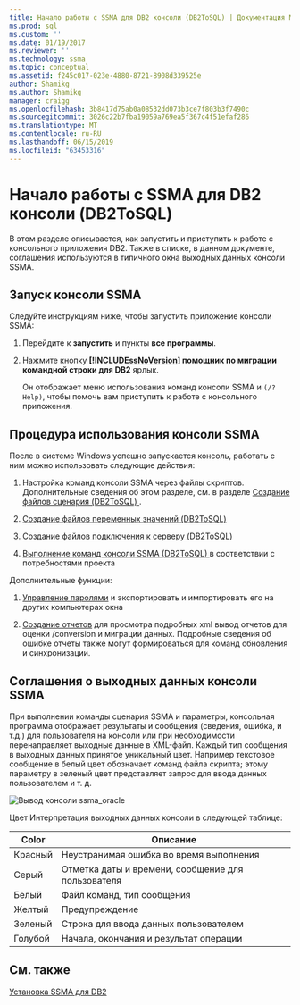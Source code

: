 ```yaml
---
title: Начало работы с SSMA для DB2 консоли (DB2ToSQL) | Документация Майкрософт
ms.prod: sql
ms.custom: ''
ms.date: 01/19/2017
ms.reviewer: ''
ms.technology: ssma
ms.topic: conceptual
ms.assetid: f245c017-023e-4880-8721-8908d339525e
author: Shamikg
ms.author: Shamikg
manager: craigg
ms.openlocfilehash: 3b8417d75ab0a08532dd073b3ce7f803b3f7490c
ms.sourcegitcommit: 3026c22b7fba19059a769ea5f367c4f51efaf286
ms.translationtype: MT
ms.contentlocale: ru-RU
ms.lasthandoff: 06/15/2019
ms.locfileid: "63453316"
---
```

# <a name="getting-started-with-ssma--for-db2-console-db2tosql"></a>Начало работы с SSMA для DB2 консоли (DB2ToSQL)
В этом разделе описывается, как запустить и приступить к работе с консольного приложения DB2. Также в списке, в данном документе, соглашения используются в типичного окна выходных данных консоли SSMA.  
  
## <a name="launching-ssma-console"></a>Запуск консоли SSMA  
Следуйте инструкциям ниже, чтобы запустить приложение консоли SSMA:  
  
1.  Перейдите к **запустить** и пункты **все программы**.  
  
2.  Нажмите кнопку  **[!INCLUDE[ssNoVersion](../../includes/ssnoversion-md.md)] помощник по миграции командной строки для DB2** ярлык.  
  
    Он отображает меню использования команд консоли SSMA и `(/? Help)`, чтобы помочь вам приступить к работе с консольного приложения.  
  
## <a name="procedure-for-using-the-ssma-console"></a>Процедура использования консоли SSMA  
После в системе Windows успешно запускается консоль, работать с ним можно использовать следующие действия:  
  
1.  Настройка команд консоли SSMA через файлы скриптов. Дополнительные сведения об этом разделе, см. в разделе [Создание файлов сценария &#40;DB2ToSQL&#41; ](../../ssma/db2/creating-script-files-db2tosql.md) .  
  
2.  [Создание файлов переменных значений &#40;DB2ToSQL&#41;](../../ssma/db2/creating-variable-value-files-db2tosql.md)  
  
3.  [Создание файлов подключения к серверу &#40;DB2ToSQL&#41;](../../ssma/db2/creating-the-server-connection-files-db2tosql.md)  
  
4.  [Выполнение команд консоли SSMA &#40;DB2ToSQL&#41; ](../../ssma/db2/executing-the-ssma-console-db2tosql.md) в соответствии с потребностями проекта  
  
Дополнительные функции:  
  
1.  [Управление паролями](https://msdn.microsoft.com/56d546e3-8747-4169-aace-693302667e94) и экспортировать и импортировать его на других компьютерах окна  
  
2.  [Создание отчетов](https://msdn.microsoft.com/69ef5fd9-190d-4c58-8199-b3f77d5e1883) для просмотра подробных xml вывод отчетов для оценки /conversion и миграции данных. Подробные сведения об ошибке отчеты также могут формироваться для команд обновления и синхронизации.  
  
## <a name="ssma-console-output-conventions"></a>Соглашения о выходных данных консоли SSMA  
При выполнении команды сценария SSMA и параметры, консольная программа отображает результаты и сообщения (сведения, ошибка, и т.д.) для пользователя на консоли или при необходимости перенаправляет выходные данные в XML-файл. Каждый тип сообщения в выходных данных принятое уникальный цвет. Например текстовое сообщение в белый цвет обозначает команд файла скрипта; этому параметру в зеленый цвет представляет запрос для ввода данных пользователем и т. д.  
  
![Вывод консоли ssma_oracle](../../ssma/db2/media/ssmaconsoleoutput_oracle.jpg "вывод консоли ssma_oracle")  
  
Цвет Интерпретация выходных данных консоли в следующей таблице:  
  
|Color|Описание|  
|---------|---------------|  
|Красный|Неустранимая ошибка во время выполнения|  
|Серый|Отметка даты и времени, сообщение для пользователя|  
|Белый|Файл команд, тип сообщения|  
|Желтый|Предупреждение|  
|Зеленый|Строка для ввода данных пользователем|  
|Голубой|Начала, окончания и результат операции|  
  
## <a name="see-also"></a>См. также  
[Установка SSMA для DB2](https://msdn.microsoft.com/79fbe8ea-471b-407a-be2a-4100d9b57c61)  
  

